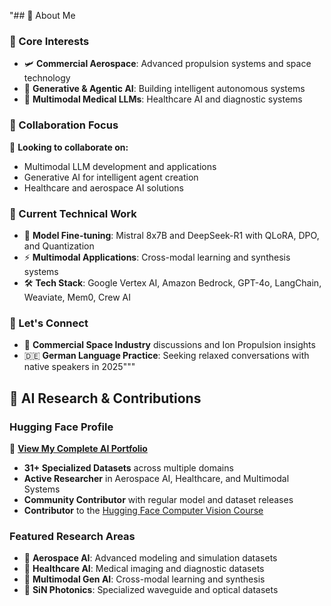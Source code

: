"## 👋 About Me

### 🎯 Core Interests
- 🛩️ **Commercial Aerospace**: Advanced propulsion systems and space technology
- 🤖 **Generative & Agentic AI**: Building intelligent autonomous systems
- 🏥 **Multimodal Medical LLMs**: Healthcare AI and diagnostic systems

### 🤝 Collaboration Focus
💫 **Looking to collaborate on:**
- Multimodal LLM development and applications
- Generative AI for intelligent agent creation
- Healthcare and aerospace AI solutions

### 🔬 Current Technical Work
- 🧠 **Model Fine-tuning**: Mistral 8x7B and DeepSeek-R1 with QLoRA, DPO, and Quantization
- ⚡ **Multimodal Applications**: Cross-modal learning and synthesis systems
- 🛠️ **Tech Stack**: Google Vertex AI, Amazon Bedrock, GPT-4o, LangChain, Weaviate, Mem0, Crew AI

### 🚀 Let's Connect
- 💬 **Commercial Space Industry** discussions and Ion Propulsion insights
- 🇩🇪 **German Language Practice**: Seeking relaxed conversations with native speakers in 2025"""

## 🧠 AI Research & Contributions

### Hugging Face Profile
🤗 **[View My Complete AI Portfolio](https://huggingface.co/Taylor658)**
- **31+ Specialized Datasets** across multiple domains
- **Active Researcher** in Aerospace AI, Healthcare, and Multimodal Systems
- **Community Contributor** with regular model and dataset releases
- **Contributor** to the [Hugging Face Computer Vision Course](https://huggingface.co/learn/computer-vision-course/en/unit0/welcome/welcome)

### Featured Research Areas
- 🚀 **Aerospace AI**: Advanced modeling and simulation datasets
- 🏥 **Healthcare AI**: Medical imaging and diagnostic datasets
- 🤖 **Multimodal Gen AI**: Cross-modal learning and synthesis
- 💎 **SiN Photonics**: Specialized waveguide and optical datasets



<!---<a href="mailto:ameedtaylor@gmail.com"><img src="https://camo.githubusercontent.com/8fd233c5bef057659c3b9514d1d590d8c5984a807effcdf64ec72091d43ef99e/68747470733a2f2f696d672e736869656c64732e696f2f62616467652f2d476d61696c2d4431343833363f7374796c653d666f722d7468652d6261646765266c6f676f3d476d61696c266c6f676f436f6c6f723d7768697465" data-canonical-src="https://img.shields.io/badge/-Gmail-D14836?style=for-the-badge&amp;logo=Gmail&amp;logoColor=white" style="max-width: 100%;"></a><a href="https://www.linkedin.com/in/ameedtaylor">  <img src="https://camo.githubusercontent.com/07967496b5d009307f728e73d8bc6ffebd4479390220177359af098baf1df1c5/68747470733a2f2f696d672e736869656c64732e696f2f62616467652f2d4c696e6b6564496e2d3030373742353f7374796c653d666f722d7468652d6261646765266c6f676f3d4c696e6b6564696e266c6f676f436f6c6f723d7768697465" data-canonical-src="https://img.shields.io/badge/-LinkedIn-0077B5?style=for-the-badge&amp;logo=Linkedin&amp;logoColor=white" style="max-width: 100%;"></a>  <a href="https://about.me/ameedtaylor" rel="nofollow"><img src="https://camo.githubusercontent.com/ba5a241a857f6d4eff67ed29a57bf895a9ac40917590b3970b96fbcafa1fc132/68747470733a2f2f696d672e736869656c64732e696f2f62616467652f2d5745422d4646343038383f7374796c653d666f722d7468652d6261646765266c6f676f3d4875676f266c6f676f436f6c6f723d7768697465" data-canonical-src="https://img.shields.io/badge/-WEB-FF4088?style=for-the-badge&amp;logo=Hugo&amp;logoColor=white" style="max-width: 100%;"></a>---> 

